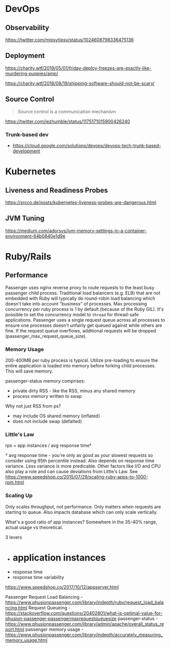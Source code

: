 # DevOps

## Observability

https://twitter.com/mipsytipsy/status/1024608798336475136 

## Deployment

https://charity.wtf/2019/05/01/friday-deploy-freezes-are-exactly-like-murdering-puppies/amp/

https://charity.wtf/2018/08/19/shipping-software-should-not-be-scary/

## Source Control

> Source control is a communication mechanism

https://twitter.com/jezhumble/status/1175171015900426240

### Trunk-based dev
* https://cloud.google.com/solutions/devops/devops-tech-trunk-based-development

# Kubernetes

## Liveness and Readiness Probes

https://srcco.de/posts/kubernetes-liveness-probes-are-dangerous.html

## JVM Tuning

https://medium.com/adorsys/jvm-memory-settings-in-a-container-environment-64b0840e1d9e

# Ruby/Rails

## Performance
Passenger uses nginx reverse proxy to route requests to the least busy passenger child process.  Traditional load balancers (e.g. ELB) that are not embedded with Ruby will typically do round-robin load balancing which doesn't take into account "business" of processes.  Max processing concurrency per ruby process is 1 by default (because of the Ruby GIL).   It's possible to set the concurrency model to `thread` for thread-safe applications.  Passenger uses a single request queue across all processes to ensure one processes doesn't unfairly get queued against while others are fine.  If the request queue overflows, additional requests will be dropped (passenger_max_request_queue_size).

### Memory Usage

200-400MB per ruby process is typical.  Utilize pre-loading to ensure the entire application is loaded into memory before forking child processes. This will save memory.

passenger-status memory comprises:
 - private dirty RSS - like the RSS, minus any shared memory
 - process memory written to swap
 
Why not just RSS from ps?
 - may include OS shared memory (inflated)
 - does not include swap (defalted)
 
### Little's Law

rps = app instances / avg response time†

† avg response time - you're only as good as your slowest requests so consider using 95th percentile instead.  Also depends on response time variance.  Less variance is more predicable.  Other factors like I/O and CPU also play a role and can cause deviations from Little's Law.  See https://www.speedshop.co/2015/07/29/scaling-ruby-apps-to-1000-rpm.html

### Scaling Up

Only scales throughput, not performance.  Only matters when requests are starting to queue.  Also impacts database which can only scale vertically.

What's a good ratio of app instances?  Somewhere in the 35-40% range, actual usage vs theoretical.

3 levers
 - # application instances
 - response time
 - response time variability

https://www.speedshop.co/2017/10/12/appserver.html

Passenger Request Load Balancing - https://www.phusionpassenger.com/library/indepth/ruby/request_load_balancing.html
Request Queueing - https://stackoverflow.com/questions/20402801/what-is-optimal-value-for-phusion-passenger-passengermaxrequestqueuesize
passenger-status - https://www.phusionpassenger.com/library/admin/apache/overall_status_report.html
passenger memory usage - https://www.phusionpassenger.com/library/indepth/accurately_measuring_memory_usage.html
